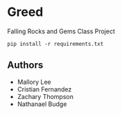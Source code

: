 # Greed
Falling Rocks and Gems Class Project
```
pip install -r requirements.txt
```
## Authors
* Mallory Lee
* Cristian Fernandez
* Zachary Thompson
* Nathanael Budge
